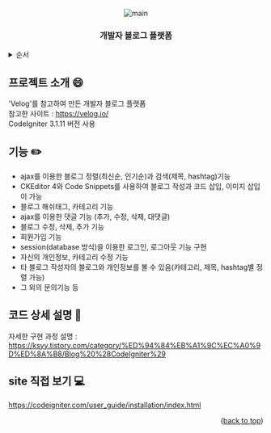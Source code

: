 <div id="top"></div>

<!-- PROJECT LOGO -->
<br/>
<div align="center">
  <img src="https://user-images.githubusercontent.com/86705580/147821627-7b5f9328-45a8-4152-844d-fc7e03be30f9.png" alt="main">
  <h3 align="center">개발자 블로그 플랫폼</h3>
</div>



<!-- TABLE OF CONTENTS -->
<details>
  <summary>순서</summary>
  <ol>
    <li><a href="#프로젝트-소개">프로젝트 소개</a></li>
    <li><a href="#기능">기능</a></li>
    <li><a href="#코드-상세-설명">코드 상세 설명</a></li>
    <li><a href="#site-직접-보기">site 직접 보기</a></li>
  </ol>
</details>



<!-- ABOUT THE PROJECT -->
## 프로젝트 소개 :smile:

'Velog'를 참고하여 만든 개발자 블로그 플랫폼<br>
참고한 사이트 : https://velog.io/<br>
CodeIgniter 3.1.11 버전 사용<br>



<!-- GETTING STARTED -->
## 기능 :pencil2:

-  ajax를 이용한 블로그 정렬(최신순, 인기순)과 검색(제목, hashtag)기능 
-  CKEditor 4와 Code Snippets를 사용하여 블로그 작성과 코드 삽입, 이미지 삽입이 가능 
-  블로그 해쉬태그, 카테고리 기능 
-  ajax를 이용한 댓글 기능 (추가, 수정, 삭제, 대댓글) 
-  블로그 수정, 삭제, 추가 기능 
-  회원가입 기능 
-  session(database 방식)을 이용한 로그인, 로그아웃 기능 구현  
-  자신의 개인정보, 카테고리 수정 기능 
-  타 블로그 작성자의 블로그와 개인정보를 볼 수 있음(카테고리, 제목, hashtag별 정렬 가능) 
-  그 외의 문의기능 등 



<!-- USAGE EXAMPLES -->
## 코드 상세 설명 :page_with_curl:

자세한 구현 과정 설명 :<br>
https://ksyy.tistory.com/category/%ED%94%84%EB%A1%9C%EC%A0%9D%ED%8A%B8/Blog%20%28CodeIgniter%29



<!-- ROADMAP -->
## site 직접 보기 :computer:

https://codeigniter.com/user_guide/installation/index.html



<p align="right">(<a href="#top">back to top</a>)</p>


